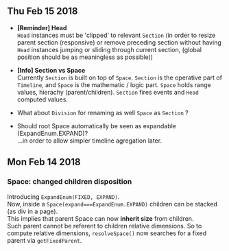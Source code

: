 

## Thu Feb 15 2018

- **[Reminder] Head**  
`Head` instances must be 'clipped' to relevant `Section` (in order to resize parent section (responsive) or remove preceding section without having `Head` instances jumping or sliding through current section, (global position should be as meaningless as possible))

- **[Info] Section vs Space**  
Currently `Section` is built on top of `Space`. `Section` is the operative part of `Timeline`, and `Space` is the mathematic / logic part. `Space` holds range values, hierachy (parent/children). `Section` fires events and `Head` computed values.

- What about `Division` for renaming as well `Space` as `Section` ?

- Should root Space automatically be seen as expandable (ExpandEnum.EXPAND)?  
...in order to allow simpler timeline agregation later.


## Mon Feb 14 2018

### Space: changed children disposition  
Introducing `ExpandEnum(FIXED, EXPAND)`.  
Now, inside a `Space(expand===ExpandEnum.EXPAND)` children can be stacked (as div in a page).  
This implies that parent Space can now **inherit size** from children.  
Such parent cannot be referent to children relative dimensions. So to compute relative dimensions, `resolveSpace()` now searches for a fixed parent via `getFixedParent`.


